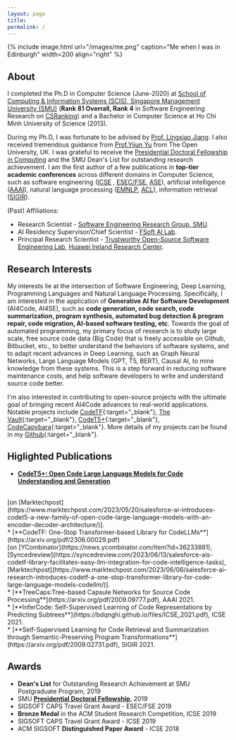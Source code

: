 ```yaml
---
layout: page
title:
permalink: /
---
```


{% include image.html url="/images/me.png" caption="Me when I was in Edinburgh" width=200 align="right" %}

## About
I completed the Ph.D in Computer Science (June-2020) at <a href="https://sis.smu.edu.sg/programmes/PhD/overview" target="_blank">School of Computing & Information Systems (SCIS), Singapore Management University (SMU)</a> (**Rank 81 Overrall, Rank 4** in Software Engineering Research on  <a href="http://csrankings.org/#/index?soft&world" target="_blank">CSRanking</a>) and a Bachelor in Computer Science at Ho Chi Minh University of Science (2013). 

During my Ph.D, I was fortunate to be advised by <a href="http://www.mysmu.edu/faculty/lxjiang/" target="_blank"> Prof. Lingxiao Jiang</a>. I also received tremendous guidance from <a href="http://www.open.ac.uk/people/yy66" target="_blank">Prof.Yijun Yu</a> from The Open University, UK. I was grateful to receive the  <a href="https://graduatestudies.smu.edu.sg/phd/singapore-management-university-smu-phd-financial-assistance-schemes#computing" target="_blank"> Presidential Doctoral Fellowship in Computing</a> and the SMU Dean's List for outstanding research achievement.  I am the first author of a few publications in **top-tier academic conferences** across different domains in Computer Science, such as software engineering (<a href="http://www.icse-conferences.org/" target="_blank">ICSE</a> , <a href="https://www.esec-fse.org" target="_blank">ESEC/FSE</a>,  <a href="https://conf.researchr.org/series/ase" target="_blank">ASE</a>), artificial intelligence (<a href="https://www.aaai.org/Conferences/conferences.php" target="_blank">AAAI</a>), natural language processing (<a href="https://2022.emnlp.org/" target="_blank">EMNLP</a>, <a href="https://2023.aclweb.org/" target="_blank">ACL</a>), information retrieval (<a href="https://sigir.org/" target="_blank">SIGIR</a>). 

(Past) Affiliations:
- Research Scientist - <a href="https://soarsmu.github.io/" target="_blank">Software Engineering Research Group, SMU</a>.
- AI Residency Supervisor/Chief Scientist - <a href="https://ai.fpt-software.com/ai-residency/" target="_blank">FSoft AI Lab</a>.
- Principal Research Scientist - <a href="https://trusted-programming.github.io/" target="_blank">Trustworthy Open-Source Software Engineering Lab</a>, <a href="https://www.linkedin.com/company/huawei-ireland-research-center/mycompany/" target="_blank">Huawei Ireland Research Center</a>.

## Research Interests

My interests lie at the intersection of Software Engineering, Deep Learning, Programming Languages and Natural Language Processing. Specifically, I am interested in the application of **Generative AI for Software Development** (AI4Code, AI4SE), such as **code generation, code search, code summarization, program synthesis, automated bug detection & program repair, code migration, AI-based software testing, etc**. Towards the goal of automated programming, my primary focus of research is to study large scale, free source code data (Big Code) that is freely accessible on Github, Bitbucket, etc., to better understand the behaviors of software systems, and to adapt recent advances in Deep Learning, such as Graph Neural Networks, Large Language Models (GPT, T5, BERT), Causal AI, to mine knowledge from these systems. This is a step forward in reducing software maintenance costs, and help software developers to write and understand source code better. 

I'm also interested in contributing to open-source projects with the ultimate goal of bringing recent AI4Code advances to real-world applications. Notable projects include [CodeTF](https://github.com/salesforce/CodeTF){:target="_blank"}, [The Vault](https://github.com/FSoft-AI4Code/TheVault){:target="_blank"}, [CodeT5+](https://github.com/salesforce/CodeT5/tree/main/CodeT5%2B){:target="_blank"}, [CodeCapybara](https://github.com/FSoft-AI4Code/CodeCapybara){:target="_blank"}. More details of my projects can be found in my [Github](https://github.com/bdqnghi){:target="_blank"}.


## Higlighted Publications

* [**CodeT5+: Open Code Large Language Models for Code Understanding and Generation**](https://arxiv.org/pdf/2305.07922.pdf)
<br>
[on [Marktechpost](https://www.marktechpost.com/2023/05/20/salesforce-ai-introduces-codet5-a-new-family-of-open-code-large-language-models-with-an-encoder-decoder-architecture/)].
<br>
* [**CodeTF: One-Stop Transformer-based Library for CodeLLMs**](https://arxiv.org/pdf/2306.00029.pdf)
<br>
[on [YCombinator](https://news.ycombinator.com/item?id=36233881), [Syncedreview](https://syncedreview.com/2023/06/13/salesforce-ais-codetf-library-facilitates-easy-llm-integration-for-code-intelligence-tasks), [Marktechpost](https://www.marktechpost.com/2023/06/06/salesforce-ai-research-introduces-codetf-a-one-stop-transformer-library-for-code-large-language-models-codellm/)].
<br>
* [**TreeCaps:Tree-based Capsule Networks for Source Code Processing**](https://arxiv.org/pdf/2009.09777.pdf), AAAI 2021.
<br>
* [**InferCode: Self-Supervised Learning of Code Representations by Predicting Subtrees**](https://bdqnghi.github.io/files/ICSE_2021.pdf), ICSE 2021.
<br>
* [**Self-Supervised Learning for Code Retrieval and Summarization through Semantic-Preserving Program Transformations**](https://arxiv.org/pdf/2009.02731.pdf), SIGIR 2021.
<br>

## Awards
* **Dean's List** for Outstanding Research Achievement at SMU Postgraduate Program, 2019
* SMU <a href="https://graduatestudies.smu.edu.sg/phd/singapore-management-university-smu-phd-financial-assistance-schemes#computing" target="_blank">**Presidential Doctoral Fellowship**</a>, 2019
* SIGSOFT CAPS Travel Grant Award - ESEC/FSE 2019
* **Bronze Medal** in the ACM Student Research Competition, ICSE 2019
* SIGSOFT CAPS Travel Grant Award - ICSE 2019
* ACM SIGSOFT **Distinguished Paper Award** - ICSE 2018



